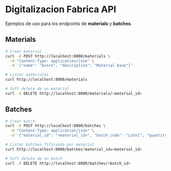 # Digitalizacion Fabrica API

Ejemplos de uso para los endpoints de **materials** y **batches**.

## Materials

```bash
# Crear material
curl -X POST http://localhost:8000/materials \
  -H "Content-Type: application/json" \
  -d '{"name": "Acero", "description": "Material base"}'

# Listar materiales
curl http://localhost:8000/materials

# Soft delete de un material
curl -X DELETE http://localhost:8000/materials/<material_id>
```

## Batches

```bash
# Crear batch
curl -X POST http://localhost:8000/batches \
  -H "Content-Type: application/json" \
  -d '{"material_id": "<material_id>", "batch_code": "Lote1", "quantity": 100, "production_date": "2024-01-01"}'

# Listar batches filtrando por material
curl http://localhost:8000/batches?material_id=<material_id>

# Soft delete de un batch
curl -X DELETE http://localhost:8000/batches/<batch_id>
```
